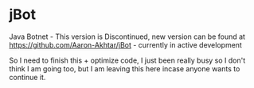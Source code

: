 # jBot
Java Botnet - This version is Discontinued, new version can be found at https://github.com/Aaron-Akhtar/jBot - currently in active development


So I need to finish this + optimize code, I just been really busy so I don't think I am going too, but I am leaving this here incase anyone wants to continue it.
